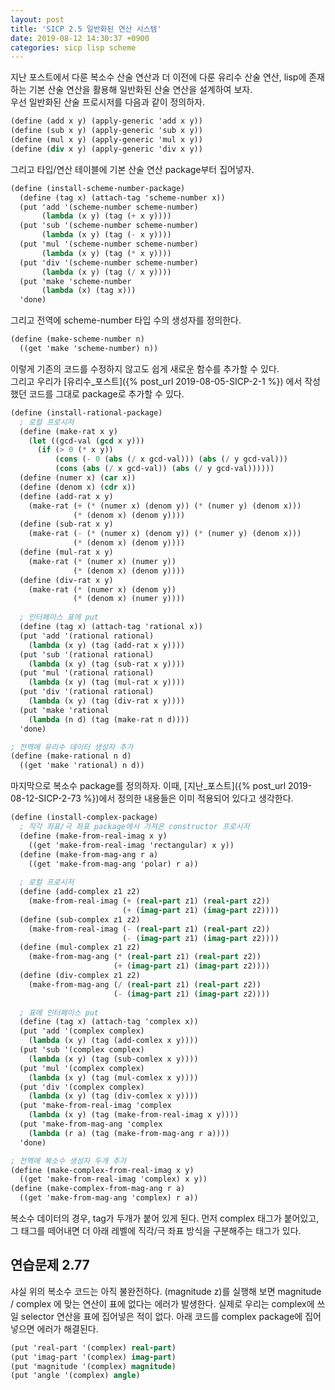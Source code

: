 ```yaml
---
layout: post
title: 'SICP 2.5 일반화된 연산 시스템'
date: 2019-08-12 14:30:37 +0900
categories: sicp lisp scheme
---
```


지난 포스트에서 다룬 복소수 산술 연산과 더 이전에 다룬 유리수 산술 연산, lisp에 존재하는 기본 산술 연산을 활용해 일반화된 산술 연산을 설계하여 보자.<br>
우선 일반화된 산술 프로시저를 다음과 같이 정의하자.

```scheme
(define (add x y) (apply-generic 'add x y))
(define (sub x y) (apply-generic 'sub x y))
(define (mul x y) (apply-generic 'mul x y))
(define (div x y) (apply-generic 'div x y))
```

그리고 타입/연산 테이블에 기본 산술 연산 package부터 집어넣자.

```scheme
(define (install-scheme-number-package)
  (define (tag x) (attach-tag 'scheme-number x))
  (put 'add '(scheme-number scheme-number)
       (lambda (x y) (tag (+ x y))))
  (put 'sub '(scheme-number scheme-number)
       (lambda (x y) (tag (- x y))))
  (put 'mul '(scheme-number scheme-number)
       (lambda (x y) (tag (* x y))))
  (put 'div '(scheme-number scheme-number)
       (lambda (x y) (tag (/ x y))))
  (put 'make 'scheme-number
       (lambda (x) (tag x)))
  'done)
```

그리고 전역에 scheme-number 타입 수의 생성자를 정의한다.

```scheme
(define (make-scheme-number n)
  ((get 'make 'scheme-number) n))
```

이렇게 기존의 코드를 수정하지 않고도 쉽게 새로운 함수를 추가할 수 있다.<br>
그리고 우리가 [유리수_포스트]({% post_url 2019-08-05-SICP-2-1 %}) 에서 작성했던 코드를 그대로 package로 추가할 수 있다.

```scheme
(define (install-rational-package)
  ; 로컬 프로시저
  (define (make-rat x y)
    (let ((gcd-val (gcd x y)))
      (if (> 0 (* x y))
          (cons (- 0 (abs (/ x gcd-val))) (abs (/ y gcd-val)))
          (cons (abs (/ x gcd-val)) (abs (/ y gcd-val))))))
  (define (numer x) (car x))
  (define (denom x) (cdr x))
  (define (add-rat x y)
    (make-rat (+ (* (numer x) (denom y)) (* (numer y) (denom x)))
              (* (denom x) (denom y))))
  (define (sub-rat x y)
    (make-rat (- (* (numer x) (denom y)) (* (numer y) (denom x)))
              (* (denom x) (denom y))))
  (define (mul-rat x y)
    (make-rat (* (numer x) (numer y))
              (* (denom x) (denom y))))
  (define (div-rat x y)
    (make-rat (* (numer x) (denom y))
              (* (denom x) (numer y))))
  
  ; 인터페이스 표에 put
  (define (tag x) (attach-tag 'rational x))
  (put 'add '(rational rational)
    (lambda (x y) (tag (add-rat x y))))
  (put 'sub '(rational rational)
    (lambda (x y) (tag (sub-rat x y))))
  (put 'mul '(rational rational)
    (lambda (x y) (tag (mul-rat x y))))
  (put 'div '(rational rational)
    (lambda (x y) (tag (div-rat x y))))
  (put 'make 'rational
    (lambda (n d) (tag (make-rat n d))))
  'done)

; 전역에 유리수 데이터 생성자 추가
(define (make-rational n d)
  ((get 'make 'rational) n d))
```

마지막으로 복소수 package를 정의하자. 이때, [지난_포스트]({% post_url 2019-08-12-SICP-2-73 %})에서 정의한 내용들은 이미 적용되어 있다고 생각한다.

```scheme
(define (install-complex-package)
  ; 직각 좌표/극 좌표 package에서 가져온 constructor 프로시저
  (define (make-from-real-imag x y)
    ((get 'make-from-real-imag 'rectangular) x y))
  (define (make-from-mag-ang r a)
    ((get 'make-from-mag-ang 'polar) r a))
  
  ; 로컬 프로시저
  (define (add-complex z1 z2)
    (make-from-real-imag (+ (real-part z1) (real-part z2))
                         (+ (imag-part z1) (imag-part z2))))
  (define (sub-complex z1 z2)
    (make-from-real-imag (- (real-part z1) (real-part z2))
                         (- (imag-part z1) (imag-part z2))))
  (define (mul-complex z1 z2)
    (make-from-mag-ang (* (real-part z1) (real-part z2))
                       (+ (imag-part z1) (imag-part z2))))
  (define (div-complex z1 z2)
    (make-from-mag-ang (/ (real-part z1) (real-part z2))
                       (- (imag-part z1) (imag-part z2))))
  
  ; 표에 인터페이스 put
  (define (tag x) (attach-tag 'complex x))
  (put 'add '(complex complex)
    (lambda (x y) (tag (add-comlex x y))))
  (put 'sub '(complex complex)
    (lambda (x y) (tag (sub-comlex x y))))
  (put 'mul '(complex complex)
    (lambda (x y) (tag (mul-comlex x y))))
  (put 'div '(complex complex)
    (lambda (x y) (tag (div-comlex x y))))
  (put 'make-from-real-imag 'complex
    (lambda (x y) (tag (make-from-real-imag x y))))
  (put 'make-from-mag-ang 'complex
    (lambda (r a) (tag (make-from-mag-ang r a))))
  'done)

; 전역에 복소수 생성자 두개 추가
(define (make-complex-from-real-imag x y)
  ((get 'make-from-real-imag 'complex) x y))
(define (make-complex-from-mag-ang r a)
  ((get 'make-from-mag-ang 'complex) r a))
```

복소수 데이터의 경우, tag가 두개가 붙어 있게 된다. 먼저 complex 태그가 붙어있고, 그 태그를 떼어내면 더 아래 레벨에 직각/극 좌표 방식을 구분해주는 태그가 있다.

## 연습문제 2.77

샤실 위의 복소수 코드는 아직 불완전하다. (magnitude z)를 실행해 보면 magnitude / complex 에 맞는 연산이 표에 없다는 에러가 발생한다. 실제로 우리는 complex에 쓰일 selector 연산을 표에 집어넣은 적이 없다. 아래 코드를 complex package에 집어넣으면 에러가 해결된다.

```scheme
(put 'real-part '(complex) real-part)
(put 'imag-part '(complex) imag-part)
(put 'magnitude '(complex) magnitude)
(put 'angle '(complex) angle)
```


